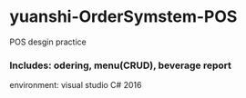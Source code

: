# yuanshi-OrderSymstem-POS
POS desgin  practice

### Includes: odering, menu(CRUD), beverage report

environment: visual studio C# 2016


